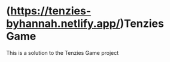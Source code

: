 # (https://tenzies-byhannah.netlify.app/)Tenzies Game
This is a solution to the Tenzies Game project
